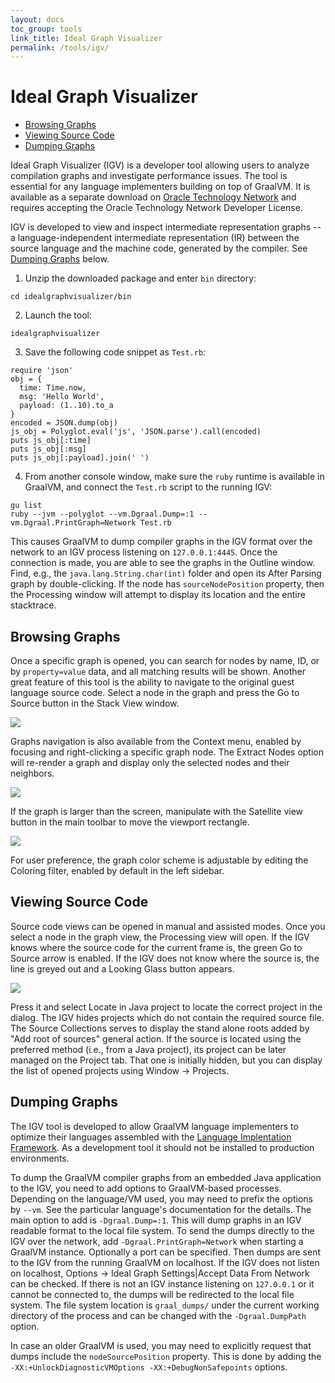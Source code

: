 ```yaml
---
layout: docs
toc_group: tools
link_title: Ideal Graph Visualizer
permalink: /tools/igv/
---
```


# Ideal Graph Visualizer

* [Browsing Graphs](#browsing-graphs)
* [Viewing Source Code](#viewing-source-code)
* [Dumping Graphs](#dumping-graphs)

Ideal Graph Visualizer (IGV) is a developer tool allowing users to analyze compilation graphs and investigate performance issues.
The tool is essential for any language implementers building on top of GraalVM.
It is available as a separate download on [Oracle Technology Network](https://www.oracle.com/downloads/graalvm-downloads.html) and requires accepting the Oracle Technology Network Developer License.

IGV is developed to view and inspect intermediate representation graphs -- a language-independent intermediate representation (IR) between the source
language and the machine code, generated by the compiler.
See [Dumping Graphs](#dumping-graphs) below.

1. Unzip the downloaded package and enter `bin` directory:
```shell
cd idealgraphvisualizer/bin
```

2. Launch the tool:
```shell
idealgraphvisualizer
```

3. Save the following code snippet as `Test.rb`:
```shell
require 'json'
obj = {
  time: Time.now,
  msg: 'Hello World',
  payload: (1..10).to_a
}
encoded = JSON.dump(obj)
js_obj = Polyglot.eval('js', 'JSON.parse').call(encoded)
puts js_obj[:time]
puts js_obj[:msg]
puts js_obj[:payload].join(' ')
```

4. From another console window, make sure the `ruby` runtime is available in GraalVM, and connect the `Test.rb` script to the running IGV:
```shell
gu list
ruby --jvm --polyglot --vm.Dgraal.Dump=:1 --vm.Dgraal.PrintGraph=Network Test.rb
```
This causes GraalVM to dump compiler graphs in the IGV format over the network to an IGV process listening on `127.0.0.1:4445`.
Once the connection is made, you are able to see the graphs in the Outline window.
Find, e.g., the `java.lang.String.char(int)` folder and open its After Parsing graph by double-clicking.
If the node has `sourceNodePosition` property, then the Processing window will attempt to display its location and the entire stacktrace.

## Browsing Graphs

Once a specific graph is opened, you can search for nodes by name, ID, or by `property=value` data, and all matching results will be shown.
Another great feature of this tool is the ability to navigate to the original guest language source code.
Select a node in the graph and press the Go to Source button in the Stack View window.

![](img/IGV_add_source.png)

Graphs navigation is also available from the Context menu, enabled by focusing and right-clicking a specific graph node.
The Extract Nodes option will re-render a graph and display only the selected nodes and their neighbors.

![](img/IGV_context_menu.png)

If the graph is larger than the screen, manipulate with the Satellite view button in the main toolbar to move the viewport rectangle.

![](img/IGV_satellite_view.png)

For user preference, the graph color scheme is adjustable by editing the Coloring filter, enabled by default in the left sidebar.

## Viewing Source Code

Source code views can be opened in manual and assisted modes.
Once you select a node in the graph view, the Processing view will open.
If the IGV knows where the source code for the current frame is, the green Go to Source arrow is enabled.
If the IGV does not know where the source is, the line is greyed out and a Looking Glass button appears.

![](img/IGV_add_source.png)

Press it and select Locate in Java project to locate the correct project in the dialog.
The IGV hides projects which do not contain the required source file.
The Source Collections serves to display the stand alone roots added by "Add root of sources" general action.
If the source is located using the preferred method (i.e., from a Java project), its project can be later managed on the Project tab.
That one is initially hidden, but you can display the list of opened projects using Window -> Projects.

## Dumping Graphs

The IGV tool is developed to allow GraalVM language implementers to optimize their languages assembled with the [Language Implentation Framework](../../truffle/docs/README.md).
As a development tool it should not be installed to production environments.

To dump the GraalVM compiler graphs from an embedded Java application to the IGV, you need to add options to GraalVM-based processes.
Depending on the language/VM used, you may need to prefix the options by `--vm`.
See the particular language's documentation for the details.
The main option to add is `-Dgraal.Dump=:1`.
This will dump graphs in an IGV readable format to the local file system.
To send the dumps directly to the IGV over the network, add `-Dgraal.PrintGraph=Network` when starting a GraalVM instance.
Optionally a port can be specified.
Then dumps are sent to the IGV from the running GraalVM on localhost.
If the IGV does not listen on localhost, Options -> Ideal Graph Settings|Accept Data From Network can be checked.
If there is not an IGV instance listening on `127.0.0.1` or it cannot be connected to, the dumps will be redirected to the local file system.
The file system location is `graal_dumps/` under the current working directory of the process and can be changed with the `-Dgraal.DumpPath` option.

In case an older GraalVM is used, you may need to explicitly request that dumps include the `nodeSourcePosition` property.
This is done by adding the `-XX:+UnlockDiagnosticVMOptions -XX:+DebugNonSafepoints` options.
